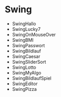 # Swing

- SwingHallo
- SwingLucky7
- SwingOnMouseOver
- SwingBMI	
- SwingPasswort
- SwingBildlauf
- SwingCaesar
- SwingSliderSort
- SwingLotto
- SwingMyAlgo
- SwingBildlaufSpiel
- SwingEditor
- SwingPizza

